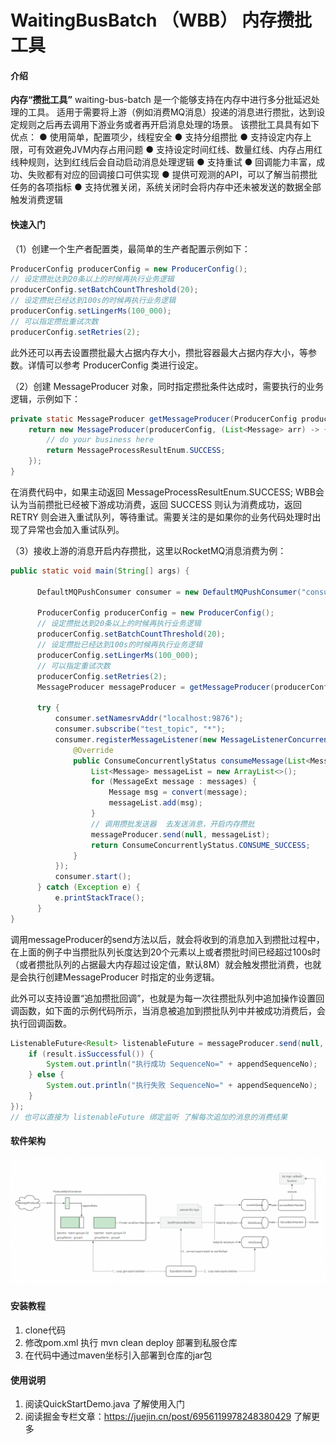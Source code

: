 # WaitingBusBatch （WBB） 内存攒批工具

#### 介绍
**内存“攒批工具”** waiting-bus-batch 是一个能够支持在内存中进行多分批延迟处理的工具。
适用于需要将上游（例如消费MQ消息）投递的消息进行攒批，达到设定规则之后再去调用下游业务或者再开启消息处理的场景。
该攒批工具具有如下优点：
● 使用简单，配置项少，线程安全
● 支持分组攒批
● 支持设定内存上限，可有效避免JVM内存占用问题
● 支持设定时间红线、数量红线、内存占用红线种规则，达到红线后会自动启动消息处理逻辑
● 支持重试
● 回调能力丰富，成功、失败都有对应的回调接口可供实现
● 提供可观测的API，可以了解当前攒批任务的各项指标
● 支持优雅关闭，系统关闭时会将内存中还未被发送的数据全部触发消费逻辑

#### 快速入门
（1）创建一个生产者配置类，最简单的生产者配置示例如下：
```java
ProducerConfig producerConfig = new ProducerConfig();
// 设定攒批达到20条以上的时候再执行业务逻辑
producerConfig.setBatchCountThreshold(20);
// 设定攒批已经达到100s的时候再执行业务逻辑
producerConfig.setLingerMs(100_000);
// 可以指定攒批重试次数
producerConfig.setRetries(2);
```

此外还可以再去设置攒批最大占据内存大小，攒批容器最大占据内存大小，等参数。详情可以参考 ProducerConfig 类进行设定。

（2）创建 MessageProducer 对象，同时指定攒批条件达成时，需要执行的业务逻辑，示例如下：
```java
private static MessageProducer getMessageProducer(ProducerConfig producerConfig) {
    return new MessageProducer(producerConfig, (List<Message> arr) -> {
        // do your business here
        return MessageProcessResultEnum.SUCCESS;
    });
}
```
在消费代码中，如果主动返回  MessageProcessResultEnum.SUCCESS; WBB会认为当前攒批已经被下游成功消费，返回 SUCCESS 则认为消费成功，返回RETRY 则会进入重试队列，等待重试。需要关注的是如果你的业务代码处理时出现了异常也会加入重试队列。

（3）接收上游的消息开启内存攒批，这里以RocketMQ消息消费为例：
```java
public static void main(String[] args) {

      DefaultMQPushConsumer consumer = new DefaultMQPushConsumer("consumer_group_test");

      ProducerConfig producerConfig = new ProducerConfig();
      // 设定攒批达到20条以上的时候再执行业务逻辑
      producerConfig.setBatchCountThreshold(20);
      // 设定攒批已经达到100s的时候再执行业务逻辑
      producerConfig.setLingerMs(100_000);
      // 可以指定重试次数
      producerConfig.setRetries(2); 
      MessageProducer messageProducer = getMessageProducer(producerConfig);

      try {
          consumer.setNamesrvAddr("localhost:9876");
          consumer.subscribe("test_topic", "*");
          consumer.registerMessageListener(new MessageListenerConcurrently() {
              @Override
              public ConsumeConcurrentlyStatus consumeMessage(List<MessageExt> messages, ConsumeConcurrentlyContext context) {
                  List<Message> messageList = new ArrayList<>();
                  for (MessageExt message : messages) {
                      Message msg = convert(message);
                      messageList.add(msg);
                  }
                  // 调用攒批发送器  去发送消息，开启内存攒批
                  messageProducer.send(null, messageList);
                  return ConsumeConcurrentlyStatus.CONSUME_SUCCESS;
              }
          });
          consumer.start();
      } catch (Exception e) {
          e.printStackTrace();
      }
}
```
调用messageProducer的send方法以后，就会将收到的消息加入到攒批过程中，在上面的例子中当攒批队列长度达到20个元素以上或者攒批时间已经超过100s时（或者攒批队列的占据最大内存超过设定值，默认8M）就会触发攒批消费，也就是会执行创建MessageProducer 时指定的业务逻辑。

此外可以支持设置“追加攒批回调”，也就是为每一次往攒批队列中追加操作设置回调函数，如下面的示例代码所示，当消息被追加到攒批队列中并被成功消费后，会执行回调函数。
```java
ListenableFuture<Result> listenableFuture = messageProducer.send(null, messageList, (result) -> {
    if (result.isSuccessful()) {
        System.out.println("执行成功 SequenceNo=" + appendSequenceNo);
    } else {
        System.out.println("执行失败 SequenceNo=" + appendSequenceNo);
    }
});
// 也可以直接为 listenableFuture 绑定监听 了解每次追加的消息的消费结果
```

#### 软件架构
![](./架构.png)

#### 安装教程
1.  clone代码
2.  修改pom.xml 执行 mvn clean deploy 部署到私服仓库
3.  在代码中通过maven坐标引入部署到仓库的jar包

#### 使用说明
1. 阅读QuickStartDemo.java 了解使用入门
2. 阅读掘金专栏文章：https://juejin.cn/post/6956119978248380429 了解更多
 

